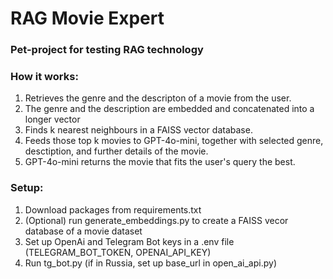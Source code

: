 # RAG Movie Expert
### Pet-project for testing RAG technology


### How it works:
1. Retrieves the genre and the descripton of a movie from the user.
2. The genre and the description are embedded and concatenated into a longer vector
3. Finds k nearest neighbours in a FAISS vector database.
4. Feeds those top k movies to GPT-4o-mini, together with selected genre, desctiption, and further details of the movie.
5. GPT-4o-mini returns the movie that fits the user's query the best.

### Setup:
1. Download packages from requirements.txt 
2. (Optional) run generate_embeddings.py to create a FAISS vecor database of a movie dataset 
3. Set up OpenAi and Telegram Bot keys in a .env file (TELEGRAM_BOT_TOKEN, OPENAI_API_KEY)
4. Run tg_bot.py (if in Russia, set up base_url in open_ai_api.py)
